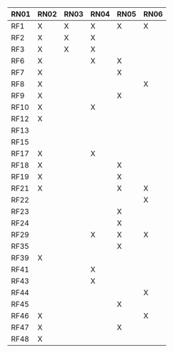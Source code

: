 | RN01 | RN02 | RN03 | RN04 | RN05 | RN06 |
| -- | -- | -- | -- | -- | -- | 
| RF1 |X |X |X |X |X | |
| RF2 |X |X |X | | | |
| RF3 |X |X |X | | | |
| RF6 |X | |X |X | | |
| RF7 |X | | |X | | |
| RF8 |X | | | |X | |
| RF9 |X | | |X | | |
| RF10 |X | |X | | | |
| RF12 |X | | | | | |
| RF13 | | | | | |X |
| RF15 | | | | | |X |
| RF17 |X | |X | | | |
| RF18 |X | | |X | | |
| RF19 |X | | |X | | |
| RF21 |X | | |X |X | |
| RF22 | | | | |X | |
| RF23 | | | |X | | |
| RF24 | | | |X | | |
| RF29 | | |X |X |X | |
| RF35 | | | |X | |X |
| RF39 |X | | | | |X |
| RF41 | | |X | | | |
| RF43 | | |X | | | |
| RF44 | | | | |X | | 
| RF45 | | | |X | | |
| RF46 |X | | | |X | |
| RF47 |X | | |X | | |
| RF48 |X | | | | |X |







